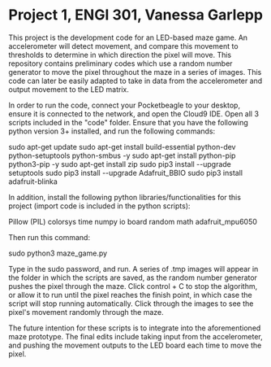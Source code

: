# Project 1, ENGI 301, Vanessa Garlepp
This project is the development code for an LED-based maze game. An accelerometer will detect movement, and compare this movement to thresholds to determine in which direction the pixel will move. This repository contains preliminary codes which use a random number generator to move the pixel throughout the maze in a series of images. This code can later be easily adapted to take in data from the accelerometer and output movement to the LED matrix. 

In order to run the code, connect your Pocketbeagle to your desktop, ensure it is connected to the network, and open the Cloud9 IDE. Open all 3 scripts included in the "code" folder. Ensure that you have the following python version 3+ installed, and run the following commands:

sudo apt-get update
sudo apt-get install build-essential python-dev python-setuptools python-smbus -y
sudo apt-get install python-pip python3-pip -y
sudo apt-get install zip
sudo pip3 install --upgrade setuptools
sudo pip3 install --upgrade Adafruit_BBIO
sudo pip3 install adafruit-blinka

In addition, install the following python libraries/functionalities for this project (import code is included in the python scripts):

Pillow (PIL)
colorsys
time
numpy
io
board
random
math
adafruit_mpu6050

Then run this command:

sudo python3 maze_game.py

Type in the sudo password, and run. A series of .tmp images will appear in the folder in which the scripts are saved, as the random number generator pushes the pixel through the maze. Click control + C to stop the algorithm, or allow it to run until the pixel reaches the finish point, in which case the script will stop running automatically. Click through the images to see the pixel's movement randomly through the maze.

The future intention for these scripts is to integrate into the aforementioned maze prototype. The final edits include taking input from the accelerometer, and pushing the movement outputs to the LED board each time to move the pixel. 
